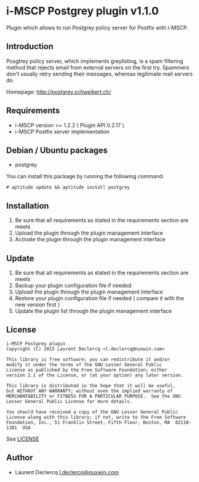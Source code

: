 # i-MSCP Postgrey plugin v1.1.0

Plugin which allows to run Postgrey policy server for Postfix with i-MSCP.

## Introduction

Posgtrey policy server, which implements greylisting, is a spam filtering method that rejects email from external
servers on the first try. Spammers don't usually retry sending their messages, whereas legitimate mail servers do.

Homepage: http://postgrey.schweikert.ch/

## Requirements

* i-MSCP version >= 1.2.2 ( Plugin API 0.2.17 )
* i-MSCP Postfix server implementation

## Debian / Ubuntu packages

* postgrey

You can install this package by running the following command:

```
# aptitude update && aptitude install postgrey
```

## Installation

1. Be sure that all requirements as stated in the requirements section are meets
2. Upload the plugin through the plugin management interface
3. Activate the plugin through the plugin management interface

## Update

1. Be sure that all requirements as stated in the requirements section are meets
2. Backup your plugin configuration file if needed
3. Upload the plugin through the plugin management interface
4. Restore your plugin configuration file if needed ( compare it with the new version first )
5. Update the plugin list through the plugin management interface

## License

```
i-MSCP Postgrey plugin
Copyright (C) 2015 Laurent Declercq <l.declercq@nuxwin.com>

This library is free software; you can redistribute it and/or
modify it under the terms of the GNU Lesser General Public
License as published by the Free Software Foundation; either
version 2.1 of the License, or (at your option) any later version.

This library is distributed in the hope that it will be useful,
but WITHOUT ANY WARRANTY; without even the implied warranty of
MERCHANTABILITY or FITNESS FOR A PARTICULAR PURPOSE.  See the GNU
Lesser General Public License for more details.

You should have received a copy of the GNU Lesser General Public
License along with this library; if not, write to the Free Software
Foundation, Inc., 51 Franklin Street, Fifth Floor, Boston, MA  02110-1301  USA
```

See [LICENSE](LICENSE)

## Author

* Laurent Declercq <l.declercq@nuxwin.com>
